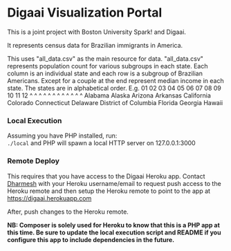 # Digaai Visualization Portal

This is a joint project with Boston University Spark! and Digaai.

It represents census data for Brazilian immigrants in America.

This uses "all_data.csv" as the main resource for data.
"all_data.csv" represents population count for various subgroups in each state.
Each column is an individual state and each row is a subgroup of Brazilian Americans.
Except for a couple at the end represent median income in each state.
The states are in alphabetical order. E.g.
  01      02      03       04       05         06      07         08         09                   10     11    12
  ^       ^       ^        ^         ^          ^      ^          ^          ^                    ^      ^     ^
Alabama Alaska Arizona Arkansas California Colorado Connecticut Delaware District of Columbia Florida Georgia Hawaii

### Local Execution
Assuming you have PHP installed, run:
<br/><code>./local</code> and PHP will spawn a local HTTP server on 127.0.0.1:3000 

### Remote Deploy
This requires that you have access to the Digaai Heroku app. Contact <a href="mailto: dharmesh@cs.bu.edu">Dharmesh</a> with your Heroku username/email to request push access to the Heroku remote and then setup the Heroku remote to point to the app at https://digaai.herokuapp.com

After, push changes to the Heroku remote.

<strong>NB: Composer is solely used for Heroku to know that this is a PHP app at this time. Be sure to update the local execution script and README if you configure this app to include dependencies in the future.</strong>